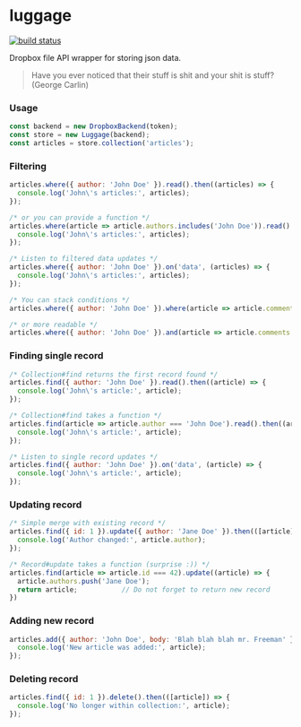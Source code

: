 # luggage
[![build status](https://img.shields.io/travis/luggagejs/luggage/master.svg?style=flat-square)](https://travis-ci.org/luggagejs/luggage)

Dropbox file API wrapper for storing json data.

> Have you ever noticed that their stuff is shit and your shit is stuff?
(George Carlin)

### Usage

```js
const backend = new DropboxBackend(token);
const store = new Luggage(backend);
const articles = store.collection('articles');
```

### Filtering

```js
articles.where({ author: 'John Doe' }).read().then((articles) => {
  console.log('John\'s articles:', articles);
});

/* or you can provide a function */
articles.where(article => article.authors.includes('John Doe')).read().then((articles) => {
  console.log('John\'s articles:', articles);
});

/* Listen to filtered data updates */
articles.where({ author: 'John Doe' }).on('data', (articles) => {
  console.log('John\'s articles:', articles);
});

/* You can stack conditions */
articles.where({ author: 'John Doe' }).where(article => article.comments > 0)

/* or more readable */
articles.where({ author: 'John Doe' }).and(article => article.comments > 0)

```

### Finding single record

```js
/* Collection#find returns the first record found */
articles.find({ author: 'John Doe' }).read().then((article) => {
  console.log('John\'s article:', article);
});

/* Collection#find takes a function */
articles.find(article => article.author === 'John Doe').read().then((article) => {
  console.log('John\'s article:', article);
});

/* Listen to single record updates */
articles.find({ author: 'John Doe' }).on('data', (article) => {
  console.log('John\'s article:', article);
});
```

### Updating record

```js
/* Simple merge with existing record */
articles.find({ id: 1 }).update({ author: 'Jane Doe' }).then(([article]) => {
  console.log('Author changed:', article.author);
});

/* Record#update takes a function (surprise :)) */
articles.find(article => article.id === 42).update((article) => {
  article.authors.push('Jane Doe');
  return article;           // Do not forget to return new record
})
```

### Adding new record

```js
articles.add({ author: 'John Doe', body: 'Blah blah blah mr. Freeman' }).then(([article]) => {
  console.log('New article was added:', article);
});
```

### Deleting record

```js
articles.find({ id: 1 }).delete().then(([article]) => {
  console.log('No longer within collection:', article);
});
```
